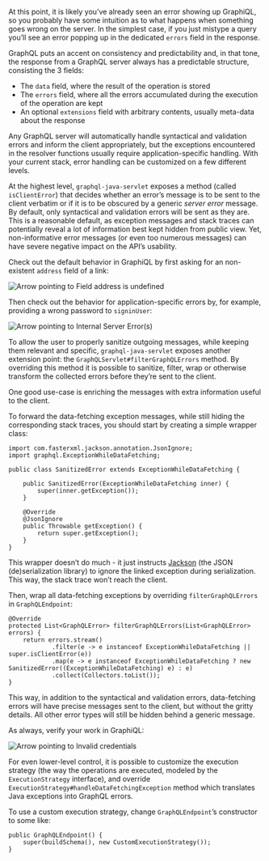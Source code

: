 At this point, it is likely you’ve already seen an error showing up GraphiQL, so you probably have some intuition as to what happens when something goes wrong on the server. In the simplest case, if you just mistype a query you’ll see an error popping up in the dedicated `errors` field in the response.

GraphQL puts an accent on consistency and predictability and, in that tone, the response from a GraphQL server always has a predictable structure, consisting the 3 fields:

- The `data` field, where the result of the operation is stored
- The `errors` field, where all the errors accumulated during the execution of the operation are kept
- An optional `extensions` field with arbitrary contents, usually meta-data about the response

Any GraphQL server will automatically handle syntactical and validation errors and inform the client appropriately, but the exceptions encountered in the resolver functions usually require application-specific handling. With your current stack, error handling can be customized on a few different levels.

At the highest level, `graphql-java-servlet` exposes a method (called `isClientError`) that decides whether an error’s message is to be sent to the client verbatim or if it is to be obscured by a generic _server error_ message. By default, only syntactical and validation errors will be sent as they are. This is a reasonable default, as exception messages and stack traces can potentially reveal a lot of information best kept hidden from public view. Yet, non-informative error messages (or even too numerous messages) can have severe negative impact on the API’s usability.

Check out the default behavior in GraphiQL by first asking for an non-existent `address` field of a link:

![Arrow pointing to Field address is undefined](http://i.imgur.com/ov6c4eQ.png)

Then check out the behavior for application-specific errors by, for example, providing a wrong password to `signinUser`:

![Arrow pointing to Internal Server Error(s)](http://i.imgur.com/fskuAah.png)

To allow the user to properly sanitize outgoing messages, while keeping them relevant and specific, `graphql-java-servlet` exposes another extension point: the `GraphQLServlet#filterGraphQLErrors` method. By overriding this method it is possible to sanitize, filter, wrap or otherwise transform the collected errors before they’re sent to the client.

One good use-case is enriching the messages with extra information useful to the client.

To forward the data-fetching exception messages, while still hiding the corresponding stack traces, you should start by creating a simple wrapper class:

    import com.fasterxml.jackson.annotation.JsonIgnore;
    import graphql.ExceptionWhileDataFetching;

    public class SanitizedError extends ExceptionWhileDataFetching {

        public SanitizedError(ExceptionWhileDataFetching inner) {
            super(inner.getException());
        }

        @Override
        @JsonIgnore
        public Throwable getException() {
            return super.getException();
        }
    }

This wrapper doesn’t do much - it just instructs [Jackson](https://github.com/FasterXML/jackson) (the JSON (de)serialization library) to ignore the linked exception during serialization. This way, the stack trace won’t reach the client.

Then, wrap all data-fetching exceptions by overriding `filterGraphQLErrors` in `GraphQLEndpoint`:

    @Override
    protected List<GraphQLError> filterGraphQLErrors(List<GraphQLError> errors) {
        return errors.stream()
                .filter(e -> e instanceof ExceptionWhileDataFetching || super.isClientError(e))
                .map(e -> e instanceof ExceptionWhileDataFetching ? new SanitizedError((ExceptionWhileDataFetching) e) : e)
                .collect(Collectors.toList());
    }

This way, in addition to the syntactical and validation errors, data-fetching errors will have precise messages sent to the client, but without the gritty details. All other error types will still be hidden behind a generic message.

As always, verify your work in GraphiQL:

![Arrow pointing to Invalid credentials](http://i.imgur.com/aiH4DcK.png)

For even lower-level control, it is possible to customize the execution strategy (the way the operations are executed, modeled by the `ExecutionStrategy` interface), and override `ExecutionStrategy#handleDataFetchingException` method which translates Java exceptions into GraphQL errors.

To use a custom execution strategy, change `GraphQLEndpoint`’s constructor to some like:

    public GraphQLEndpoint() {
        super(buildSchema(), new CustomExecutionStrategy());
    }
